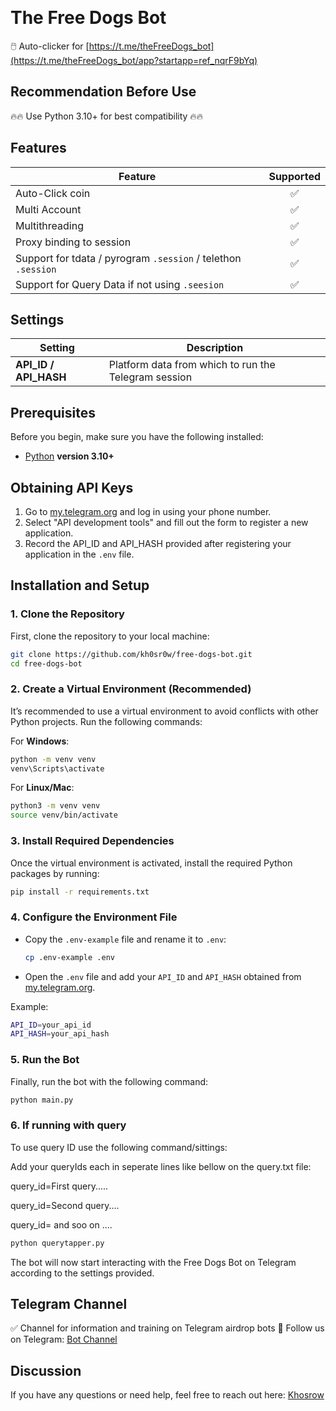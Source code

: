 ﻿﻿
# The Free Dogs Bot

🖱️ Auto-clicker for [https://t.me/theFreeDogs_bot](https://t.me/theFreeDogs_bot/app?startapp=ref_nqrF9bYq)

## Recommendation Before Use
🔥🔥 Use Python 3.10+ for best compatibility 🔥🔥

## Features
| Feature                                                     | Supported  |
|-------------------------------------------------------------|:----------:|
| Auto-Click coin                                              |     ✅     |
| Multi Account                                                |     ✅     |
| Multithreading                                               |     ✅     |
| Proxy binding to session                                     |     ✅     |
| Support for tdata / pyrogram `.session` / telethon `.session`|     ✅     |
| Support for Query Data if not using `.seesion`               |     ✅     |

## Settings
| Setting           | Description                                                                 |
|-------------------|-----------------------------------------------------------------------------|
| **API_ID / API_HASH** | Platform data from which to run the Telegram session                    |

## Prerequisites
Before you begin, make sure you have the following installed:
- [Python](https://www.python.org/downloads/) **version 3.10+**

## Obtaining API Keys
1. Go to [my.telegram.org](https://my.telegram.org) and log in using your phone number.
2. Select "API development tools" and fill out the form to register a new application.
3. Record the API_ID and API_HASH provided after registering your application in the `.env` file.

## Installation and Setup

### 1. Clone the Repository
First, clone the repository to your local machine:

```bash
git clone https://github.com/kh0sr0w/free-dogs-bot.git
cd free-dogs-bot
```

### 2. Create a Virtual Environment (Recommended)
It’s recommended to use a virtual environment to avoid conflicts with other Python projects. Run the following commands:

For **Windows**:
```bash
python -m venv venv
venv\Scripts\activate
```

For **Linux/Mac**:
```bash
python3 -m venv venv
source venv/bin/activate
```

### 3. Install Required Dependencies
Once the virtual environment is activated, install the required Python packages by running:

```bash
pip install -r requirements.txt
```

### 4. Configure the Environment File
- Copy the `.env-example` file and rename it to `.env`:
  
  ```bash
  cp .env-example .env
  ```

- Open the `.env` file and add your `API_ID` and `API_HASH` obtained from [my.telegram.org](https://my.telegram.org/auth).

Example:
```bash
API_ID=your_api_id
API_HASH=your_api_hash
```

### 5. Run the Bot
Finally, run the bot with the following command:

```bash
python main.py
```
### 6. If running with query
To use query ID use the following command/sittings:

Add your queryIds each in seperate lines like bellow on the query.txt file:

query_id=First query.....

query_id=Second query....

query_id= and soo on ....

```bash
python querytapper.py
```
The bot will now start interacting with the Free Dogs Bot on Telegram according to the settings provided.

## Telegram Channel

✅ Channel for information and training on Telegram airdrop bots 🔷 Follow us on Telegram: [Bot Channel](https://t.me/kh0sr0w_bot)

## Discussion
If you have any questions or need help, feel free to reach out here: [Khosrow](https://t.me/kh0sr0w)
